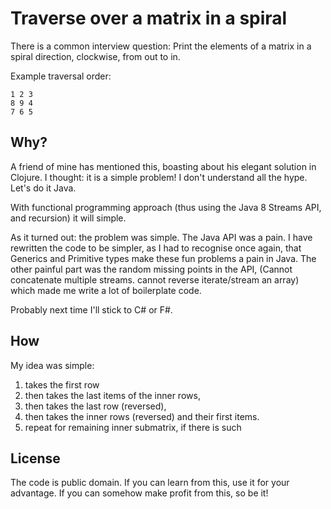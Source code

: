 # Traverse over a matrix in a spiral


There is a common interview question: Print the elements of a matrix in a spiral direction, clockwise, from out to in.

Example  traversal order:
~~~
1 2 3
8 9 4
7 6 5
~~~

## Why?

A friend of mine has mentioned this, boasting about his elegant solution in Clojure.
I thought: it is a simple problem! I don't understand all the hype. Let's do it Java.

With functional programming approach (thus using the Java 8 Streams API, and recursion) it will simple.

As it turned out: the problem was simple. The Java API was a pain. I have rewritten the code to be simpler, as I had to recognise once again, that Generics and Primitive types make these fun problems a pain in Java.
The other painful part was the random missing points in the API, (Cannot concatenate multiple streams. cannot reverse iterate/stream an array) which made me write a lot of boilerplate code.

Probably next time I'll stick to C# or F#.

## How

My idea was simple: 
 1. takes the first row
 2. then takes the last items of the inner rows, 
 3. then takes the last row (reversed), 
 4. then takes the inner rows (reversed) and their first items.
 5. repeat for remaining inner submatrix, if there is such

## License

The code is public domain. If you can learn from this, use it for your advantage. If you can somehow make profit from this, so be it!


